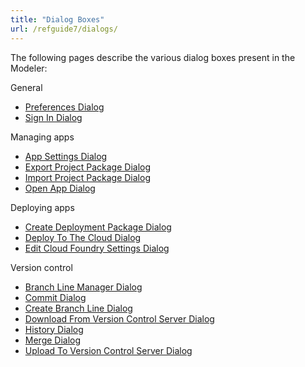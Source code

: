 ```yaml
---
title: "Dialog Boxes"
url: /refguide7/dialogs/
---
```


The following pages describe the various dialog boxes present in the Modeler:

General

* [Preferences Dialog](/refguide7/preferences-dialog/)
* [Sign In Dialog](/refguide7/sign-in-dialog/)

Managing apps

* [App Settings Dialog](/refguide7/app-settings-dialog/)
* [Export Project Package Dialog](/refguide7/export-project-package-dialog/)
* [Import Project Package Dialog](/refguide7/import-project-package-dialog/)
* [Open App Dialog](/refguide7/open-app-dialog/)

Deploying apps

* [Create Deployment Package Dialog](/refguide7/create-deployment-package-dialog/)
* [Deploy To The Cloud Dialog](/refguide7/deploy-to-the-cloud-dialog/)
* [Edit Cloud Foundry Settings Dialog](/refguide7/edit-cloud-foundry-settings-dialog/)

Version control

* [Branch Line Manager Dialog](/refguide7/branch-line-manager-dialog/)
* [Commit Dialog](/refguide7/commit-dialog/)
* [Create Branch Line Dialog](/refguide7/create-branch-line-dialog/)
* [Download From Version Control Server Dialog](/refguide7/download-from-version-control-dialog/)
* [History Dialog](/refguide7/history-dialog/)
* [Merge Dialog](/refguide7/merge-dialog/)
* [Upload To Version Control Server Dialog](/refguide7/upload-to-version-control-dialog/)
